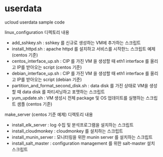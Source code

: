 # userdata
ucloud userdata sample code

linux_configuration 디렉토리 내용
- add_sshkey.sh : sshkey 를 신규로 생성하는 VM에 추가하는 스크립트 
- install_httpd.sh : apache httpd 를 설치하고 서비스를 시작한느 스크립트 예제 (centos 기준)
- centos_interface_up.sh : CIP 를 가진 VM 을 생성할 때 eth1 interface 를 올리고 IP를 받아오는 script (centos 기준)
- debian_interface_up.sh : CIP 를 가진 VM 을 생성할 때 eth1 interface 를 올리고 IP를 받아오는 script (debian 기준)
- partition_and_format_second_disk.sh : data disk 를 가진 상태로 VM을 생성할 때 data disk 를 파티셔닝하고 포맷하는 스크립트
- yum_update.sh : VM 생성시 전체 package 및 OS 업데이트를 실행하는 스크립트 샘플 (centos 기준)

make_server (centos 기준 예제) 디렉토리 내용
- install_elk_server : log 수집 및 분석프로그램을 설치하는 스크립트
- install_cloudmonkey : cloudmonkey 를 설치하는 스크립트
- install_munin_server : 모니터링을 위한 munin server 를 설치하는 스크립트
- install_salt_master : configuration management 를 위한 salt-master 설치 스크립트
